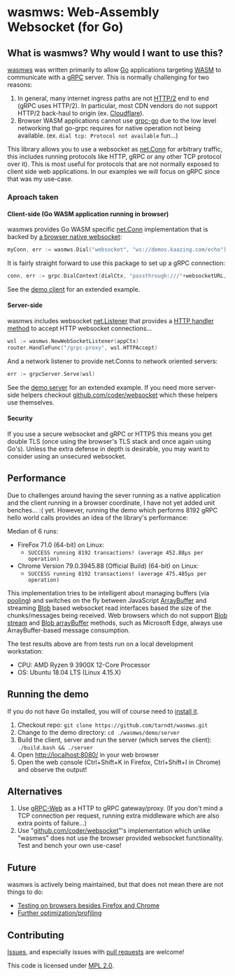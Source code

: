 # wasmws: Web-Assembly Websocket (for Go)

## What is wasmws? Why would I want to use this?

[wasmws](https://github.com/tarndt/wasmws) was written primarily to allow [Go](https://golang.org/) applications targeting [WASM](https://en.wikipedia.org/wiki/WebAssembly) to communicate with a [gRPC](https://grpc.io/) server. This is normally challenging for two reasons: 

1. In general, many internet ingress paths are not [HTTP/2](https://en.wikipedia.org/wiki/HTTP/2) end to end (gRPC uses HTTP/2). In particular, most CDN vendors do not support HTTP/2 back-haul to origin (ex. [Cloudflare](https://support.cloudflare.com/hc/en-us/articles/214534978-Are-the-HTTP-2-or-SPDY-protocols-supported-between-Cloudflare-and-the-origin-server-)).
2. Browser WASM applications cannot use [grpc-go](https://github.com/grpc/grpc-go) due to the low level networking that go-grpc requires for native operation not being available. (ex. ``dial tcp: Protocol not available`` fun...)

This library allows you to use a websocket as [net.Conn](https://golang.org/pkg/net/#Conn) for arbitrary traffic, this includes running protocols like HTTP, gRPC or any other TCP protocol over it). This is most useful for protocols that are not normally exposed to client side web applications. In our examples we will focus on gRPC since that was my use-case. 

### Aproach taken

#### Client-side (Go WASM application running in browser)
wasmws provides Go WASM specific [net.Conn](https://golang.org/pkg/net/#Conn) implementation that is backed by [a browser native websocket](https://developer.mozilla.org/en-US/docs/Web/API/WebSockets_API):
```go
myConn, err := wasmws.Dial("websocket", "ws://demos.kaazing.com/echo")
```
It is fairly straight forward to use this package to set up a gRPC connection:
```go
conn, err := grpc.DialContext(dialCtx, "passthrough:///"+websocketURL, grpc.WithContextDialer(wasmws.GRPCDialer), grpc.WithTransportCredentials(creds))
```
See the [demo client](https://github.com/tarndt/wasmws/blob/master/demo/client/main.go) for an extended example.

#### Server-side
wasmws includes websocket [net.Listener](https://golang.org/pkg/net/#Listener) that provides a [HTTP handler method](https://golang.org/pkg/net/http/#HandlerFunc) to accept HTTP websocket connections...
```go
wsl := wasmws.NewWebSocketListener(appCtx)
router.HandleFunc("/grpc-proxy", wsl.HTTPAccept)
```
And a network listener to provide net.Conns to network oriented servers:
```go
err := grpcServer.Serve(wsl)
```
See the [demo server](https://github.com/tarndt/wasmws/blob/master/demo/server/main.go) for an extended example. If you need more server-side helpers checkout [github.com/coder/websocket](https://github.com/coder/websocket) which these helpers use themselves.

#### Security

If you use a secure websocket and gRPC or HTTPS this means you get double TLS (once using the browser's TLS stack and once again using Go's). Unless the extra defense in depth is desirable, you may want to consider using an unsecured websocket.

## Performance

Due to challenges around having the sever running as a native application and the client running in a browser coordinate, I have not yet added unit benches... :( yet. However, running the demo which performs 8192 gRPC hello world calls provides an idea of the library's performance:

Median of 6 runs:

 * 	FireFox 71.0 (64-bit) on Linux:
     * ``SUCCESS running 8192 transactions! (average 452.88µs per operation)``
 * 	Chrome Version 79.0.3945.88 (Official Build) (64-bit) on Linux:
     * ``SUCCESS running 8192 transactions! (average 475.485µs per operation)``

This implementation tries to be intelligent about managing buffers (via [pooling](https://golang.org/pkg/sync/#Pool)) and switches on the fly between JavaScript [ArrayBuffer](https://developer.mozilla.org/en-US/docs/Web/JavaScript/Reference/Global_Objects/ArrayBuffer) and streaming [Blob](https://developer.mozilla.org/en-US/docs/Web/API/Blob) based websocket read interfaces based the size of the chunks/messages being received. Web browsers which do not support [Blob stream](https://developer.mozilla.org/en-US/docs/Web/API/Blob/stream) and [Blob arrayBuffer](https://developer.mozilla.org/en-US/docs/Web/API/Blob/arrayBuffer) methods, such as Microsoft Edge, always use ArrayBuffer-based message consumption.

The test results above are from tests run on a local development workstation:

 * CPU: AMD Ryzen 9 3900X 12-Core Processor
 * OS: Ubuntu 18.04 LTS (Linux 4.15.X)

## Running the demo

If you do not have Go installed, you will of course need to [install it](https://golang.org/doc/install).

1. Checkout repo: ``git clone https://github.com/tarndt/wasmws.git``
2. Change to the demo directory: ``cd ./wasmws/demo/server``
3. Build the client, server and run the server (which serves the client): ``./build.bash && ./server``
4. Open [http://localhost:8080/](http://localhost:8080/) in your web browser
5. Open the web console (Ctrl+Shift+K in Firefox, Ctrl+Shift+I in Chrome) and observe the output!
		
## Alternatives

1. Use [gRPC-Web](https://github.com/grpc/grpc-web) as a HTTP to gRPC gateway/proxy. (If you don't mind a TCP connection per request, running extra middleware which are also extra points of failure...)
2. Use "[github.com/coder/websocket](https:/github.com/coder/websocket)"'s implementation which unlike "wasmws" does not use the browser provided websocket functionality. Test and bench your own use-case!
		
## Future

wasmws is actively being maintained, but that does not mean there are not things to do:

* [Testing on browsers besides Firefox and Chrome](https://github.com/tarndt/wasmws/issues/5)
* [Further optimization/profiling](https://github.com/tarndt/wasmws/issues/4)
		
## Contributing

[Issues](https://github.com/tarndt/wasmws/issues), and especially issues with [pull requests](https://github.com/tarndt/wasmws/pulls) are welcome!

This code is licensed under [MPL 2.0](https://en.wikipedia.org/wiki/Mozilla_Public_License).
